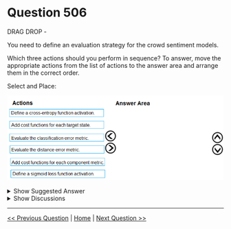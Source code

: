 # Question 506

DRAG DROP -

You need to define an evaluation strategy for the crowd sentiment models.

Which three actions should you perform in sequence? To answer, move the appropriate actions from the list of actions to the answer area and arrange them in the correct order.

Select and Place:

![Question Image](images/q506_q_0033200001.png)

<details>
  <summary>Show Suggested Answer</summary>

  <img src="images/q506_ans_0_0033200002.png" alt="Answer Image"><br>
<p>Step 1: Define a cross-entropy function activation</p>
<p>When using a neural network to perform classification and prediction, it is usually better to use cross-entropy error than classification error, and somewhat better to use cross-entropy error than mean squared error to evaluate the quality of the neural network.</p>
<p>Step 2: Add cost functions for each target state.</p>
<p>Step 3: Evaluated the distance error metric.</p>
<p>Reference:</p>
<p>https://www.analyticsvidhya.com/blog/2018/04/fundamentals-deep-learning-regularization-techniques/</p>

</details>

<details>
  <summary>Show Discussions</summary>

<blockquote><p><strong>kurasaki</strong> <code>(Wed 29 Dec 2021 00:27)</code> - <em>Upvotes: 6</em></p><p>Is there anyone could explain why we should use distance error metric not classification error metric (e.g. F-score, etc) as last step? Given this is classification not clustering problem</p></blockquote>
<blockquote><p><strong>Indranee</strong> <code>(Thu 20 Jan 2022 10:02)</code> - <em>Upvotes: 1</em></p><p>The technique we are using here is KMeans clustering to identify market segments/clusters. As we are not solving a supervised classification problem, the classification error metric is not applicable.</p></blockquote>
<blockquote><p><strong>phdykd</strong> <code>(Wed 31 Jul 2024 18:21)</code> - <em>Upvotes: 3</em></p><p>Therefore, the sequence might look like this:

a- Define a cross-entropy function activation: This function is more suitable for multi-class classification problems. It quantifies the difference between two probability distributions: the predictions made by the model and the actual distribution.
b- Add cost functions for each target state: By adding cost functions for each class, the model can optimize its predictions for each category.
c- Evaluate the classification error metric: After the model has been trained, evaluate its performance using a classification error metric. This metric will tell you how often the model&#x27;s predictions are incorrect.
So, the sequence would be A -&gt; B -&gt; C</p></blockquote>
<blockquote><p><strong>phdykd</strong> <code>(Sun 25 Feb 2024 07:55)</code> - <em>Upvotes: 3</em></p><p>C) Evaluate the classification error metric: This is the first step to evaluate the performance of a classification model, such as the crowd sentiment models. The classification error metric measures the proportion of misclassified samples in the dataset and provides a general idea of how well the model is performing.

B) Add cost functions for each target state: Cost functions are used to penalize the model for incorrect predictions and to optimize the model&#x27;s parameters during training. In the case of the crowd sentiment models, adding cost functions for each target state would enable the model to learn the differences between them and adjust its predictions accordingly.

F) Define a sigmoid loss function activation: The sigmoid loss function is a popular choice for binary classification problems such as sentiment analysis. It returns a value between 0 and 1, which can be interpreted as the probability of a sample belonging to a particular class. Defining this function as the activation function for the output layer of the model would help to improve its performance.</p></blockquote>
<blockquote><p><strong>ning</strong> <code>(Sun 18 Jun 2023 13:24)</code> - <em>Upvotes: 1</em></p><p>Sentiment analysis is a multi-class classification, so relevant answer for how to evaluate result is 1, 2, 3 that is 100% sure, what is the correct order??? I do not know ...</p></blockquote>
<blockquote><p><strong>Gr4n4</strong> <code>(Tue 15 Nov 2022 19:52)</code> - <em>Upvotes: 1</em></p><p>Cross entropy is a loss function not an activation function but also, in my opinion, defining a cost function for all target states is not correct (shouldn&#x27;t the cost function be one?); I think at most we can define a cost function for each component (clustering, classification) and evaluate distance metric and classification metric.</p></blockquote>
<blockquote><p><strong>RyanTsai</strong> <code>(Mon 19 Sep 2022 13:21)</code> - <em>Upvotes: 4</em></p><p>ans: 1,2,3</p></blockquote>
<blockquote><p><strong>sp23</strong> <code>(Thu 06 Jan 2022 02:29)</code> - <em>Upvotes: 1</em></p><p>sorry 3,2,4 boxes</p></blockquote>
<blockquote><p><strong>sp23</strong> <code>(Thu 06 Jan 2022 02:28)</code> - <em>Upvotes: 2</em></p><p>3,2,1 boxes</p></blockquote>
<blockquote><p><strong>sp23</strong> <code>(Thu 06 Jan 2022 02:28)</code> - <em>Upvotes: 1</em></p><p>should be 3rd option.</p></blockquote>
<blockquote><p><strong>viplov</strong> <code>(Sat 28 Jan 2023 11:37)</code> - <em>Upvotes: 9</em></p><p>chutiye kuch aata bhi hai tujhe...sirf confuse kar rha hai logo ko..haiiiinnnn</p></blockquote>
<blockquote><p><strong>BTAB</strong> <code>(Mon 15 Jan 2024 14:16)</code> - <em>Upvotes: 6</em></p><p>exactly what I was thinking</p></blockquote>

</details>

---

[<< Previous Question](question_505.md) | [Home](/index.md) | [Next Question >>](question_507.md)
